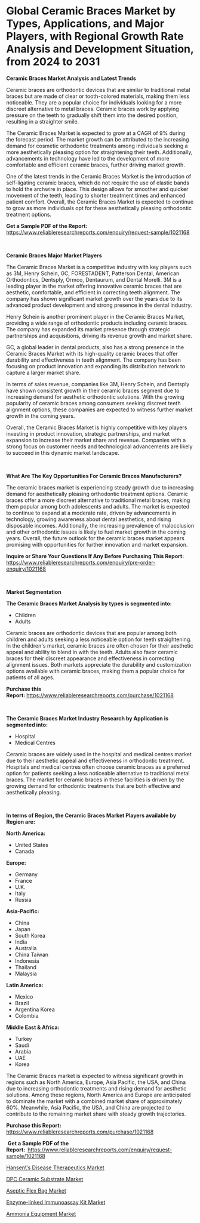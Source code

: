 <p><h1>Global Ceramic Braces Market by Types, Applications, and Major Players, with Regional Growth Rate Analysis and Development Situation, from 2024 to 2031</h1></p><p><strong>Ceramic Braces Market Analysis and Latest Trends</strong></p>
<p><p>Ceramic braces are orthodontic devices that are similar to traditional metal braces but are made of clear or tooth-colored materials, making them less noticeable. They are a popular choice for individuals looking for a more discreet alternative to metal braces. Ceramic braces work by applying pressure on the teeth to gradually shift them into the desired position, resulting in a straighter smile.</p><p>The Ceramic Braces Market is expected to grow at a CAGR of 9% during the forecast period. The market growth can be attributed to the increasing demand for cosmetic orthodontic treatments among individuals seeking a more aesthetically pleasing option for straightening their teeth. Additionally, advancements in technology have led to the development of more comfortable and efficient ceramic braces, further driving market growth.</p><p>One of the latest trends in the Ceramic Braces Market is the introduction of self-ligating ceramic braces, which do not require the use of elastic bands to hold the archwire in place. This design allows for smoother and quicker movement of the teeth, leading to shorter treatment times and enhanced patient comfort. Overall, the Ceramic Braces Market is expected to continue to grow as more individuals opt for these aesthetically pleasing orthodontic treatment options.</p></p>
<p><strong>Get a Sample PDF of the Report:&nbsp;</strong> <a href="https://www.reliableresearchreports.com/enquiry/request-sample/1021168">https://www.reliableresearchreports.com/enquiry/request-sample/1021168</a></p>
<p>&nbsp;</p>
<p><strong>Ceramic Braces Major Market Players</strong></p>
<p><p>The Ceramic Braces Market is a competitive industry with key players such as 3M, Henry Schein, GC, FORESTADENT, Patterson Dental, American Orthodontics, Dentsply, Ormco, Dentaurum, and Dental Morelli. 3M is a leading player in the market offering innovative ceramic braces that are aesthetic, comfortable, and efficient in correcting teeth alignment. The company has shown significant market growth over the years due to its advanced product development and strong presence in the dental industry.</p><p>Henry Schein is another prominent player in the Ceramic Braces Market, providing a wide range of orthodontic products including ceramic braces. The company has expanded its market presence through strategic partnerships and acquisitions, driving its revenue growth and market share.</p><p>GC, a global leader in dental products, also has a strong presence in the Ceramic Braces Market with its high-quality ceramic braces that offer durability and effectiveness in teeth alignment. The company has been focusing on product innovation and expanding its distribution network to capture a larger market share.</p><p>In terms of sales revenue, companies like 3M, Henry Schein, and Dentsply have shown consistent growth in their ceramic braces segment due to increasing demand for aesthetic orthodontic solutions. With the growing popularity of ceramic braces among consumers seeking discreet teeth alignment options, these companies are expected to witness further market growth in the coming years.</p><p>Overall, the Ceramic Braces Market is highly competitive with key players investing in product innovation, strategic partnerships, and market expansion to increase their market share and revenue. Companies with a strong focus on customer needs and technological advancements are likely to succeed in this dynamic market landscape.</p></p>
<p>&nbsp;</p>
<p><strong>What Are The Key Opportunities For Ceramic Braces Manufacturers?</strong></p>
<p><p>The ceramic braces market is experiencing steady growth due to increasing demand for aesthetically pleasing orthodontic treatment options. Ceramic braces offer a more discreet alternative to traditional metal braces, making them popular among both adolescents and adults. The market is expected to continue to expand at a moderate rate, driven by advancements in technology, growing awareness about dental aesthetics, and rising disposable incomes. Additionally, the increasing prevalence of malocclusion and other orthodontic issues is likely to fuel market growth in the coming years. Overall, the future outlook for the ceramic braces market appears promising with opportunities for further innovation and market expansion.</p></p>
<p><strong>Inquire or Share Your Questions If Any Before Purchasing This Report:</strong> <a href="https://www.reliableresearchreports.com/enquiry/pre-order-enquiry/1021168">https://www.reliableresearchreports.com/enquiry/pre-order-enquiry/1021168</a></p>
<p>&nbsp;</p>
<p><strong>Market Segmentation</strong></p>
<p><strong>The Ceramic Braces Market Analysis by types is segmented into:</strong></p>
<p><ul><li>Children</li><li>Adults</li></ul></p>
<p><p>Ceramic braces are orthodontic devices that are popular among both children and adults seeking a less noticeable option for teeth straightening. In the children's market, ceramic braces are often chosen for their aesthetic appeal and ability to blend in with the teeth. Adults also favor ceramic braces for their discreet appearance and effectiveness in correcting alignment issues. Both markets appreciate the durability and customization options available with ceramic braces, making them a popular choice for patients of all ages.</p></p>
<p><strong>Purchase this Report:&nbsp;</strong><a href="https://www.reliableresearchreports.com/purchase/1021168">https://www.reliableresearchreports.com/purchase/1021168</a></p>
<p>&nbsp;</p>
<p><strong>The Ceramic Braces Market Industry Research by Application is segmented into:</strong></p>
<p><ul><li>Hospital</li><li>Medical Centres</li></ul></p>
<p><p>Ceramic braces are widely used in the hospital and medical centres market due to their aesthetic appeal and effectiveness in orthodontic treatment. Hospitals and medical centres often choose ceramic braces as a preferred option for patients seeking a less noticeable alternative to traditional metal braces. The market for ceramic braces in these facilities is driven by the growing demand for orthodontic treatments that are both effective and aesthetically pleasing.</p></p>
<p>&nbsp;</p>
<p><strong>In terms of Region, the Ceramic Braces Market Players available by Region are:</strong></p>
<p>
    <p> <strong> North America: </strong>
        <ul>
            <li>United States</li>
            <li>Canada</li>
        </ul>
        </p> 
    <p> <strong> Europe: </strong>
        <ul>
            <li>Germany</li>
            <li>France</li>
            <li>U.K.</li>
            <li>Italy</li>
            <li>Russia</li>
        </ul>
        </p> 
    <p> <strong> Asia-Pacific: </strong>
        <ul>
            <li>China</li>
            <li>Japan</li>
            <li>South Korea</li>
            <li>India</li>
            <li>Australia</li>
            <li>China Taiwan</li>
            <li>Indonesia</li>
            <li>Thailand</li>
            <li>Malaysia</li>
        </ul>
        </p> 
    <p> <strong> Latin America: </strong>
        <ul>
            <li>Mexico</li>
            <li>Brazil</li>
            <li>Argentina Korea</li>
            <li>Colombia</li>
        </ul>
        </p> 
    <p> <strong> Middle East & Africa: </strong>
        <ul>
            <li>Turkey</li>
            <li>Saudi</li>
            <li>Arabia</li>
            <li>UAE</li>
            <li>Korea</li>
        </ul>
    </p>
    </p>
<p><p>The Ceramic Braces market is expected to witness significant growth in regions such as North America, Europe, Asia Pacific, the USA, and China due to increasing orthodontic treatments and rising demand for aesthetic solutions. Among these regions, North America and Europe are anticipated to dominate the market with a combined market share of approximately 60%. Meanwhile, Asia Pacific, the USA, and China are projected to contribute to the remaining market share with steady growth trajectories.</p></p>
<p><strong>Purchase this Report: </strong><a href="https://www.reliableresearchreports.com/purchase/1021168">https://www.reliableresearchreports.com/purchase/1021168</a></p>
<p>&nbsp;<strong>Get a Sample PDF of the Report:&nbsp;&nbsp;</strong><a href="https://www.reliableresearchreports.com/enquiry/request-sample/1021168">https://www.reliableresearchreports.com/enquiry/request-sample/1021168</a></p>
<p><strong></strong></p>
<p><p><a href="https://issuu.com/reportprime-2/docs/hansens-disease-therapeutics-market-size-2030.pptx">Hansen\'s Disease Therapeutics Market</a></p><p><a href="https://github.com/beatblasta/Market-Research-Report-List-1/blob/main/dpc-ceramic-substrate-market.md">DPC Ceramic Substrate Market</a></p><p><a href="https://github.com/angelajermaine/Market-Research-Report-List-1/blob/main/aseptic-flex-bag-market.md">Aseptic Flex Bag Market</a></p><p><a href="https://issuu.com/reportprime-2/docs/enzyme-linked-immunoassay-kit-market-size-2030.ppt">Enzyme-linked Immunoassay Kit Market</a></p><p><a href="https://medium.com/@kathrynlynch04/ammonia-equipment-market-share-evolution-and-market-growth-trends-2024-2031-3f03840b2e4f">Ammonia Equipment Market</a></p></p>